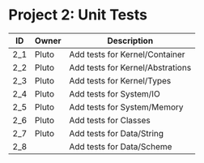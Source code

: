 # Project 2: Unit Tests
| ID  | Owner | Description                    |
|-----|-------|--------------------------------|
| 2_1 | Pluto | Add tests for Kernel/Container |
| 2_2 | Pluto | Add tests for Kernel/Abstrations |
| 2_3 | Pluto | Add tests for Kernel/Types |
| 2_4 | Pluto | Add tests for System/IO |
| 2_5 | Pluto | Add tests for System/Memory |
| 2_6 | Pluto | Add tests for Classes |
| 2_7 | Pluto | Add tests for Data/String |
| 2_8 |       | Add tests for Data/Scheme |